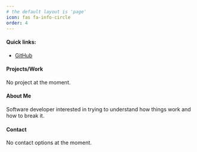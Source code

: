 ```yaml
---
# the default layout is 'page'
icon: fas fa-info-circle
order: 4
---
```


#### Quick links:
- [GitHub](https://github.com/cboski)

#### Projects/Work
No project at the moment. 

#### About Me
Software developer interested in trying to understand how things work and how to break it.

#### Contact
No contact options at the moment.